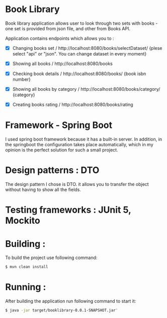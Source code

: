# Book Library

Book library application allows user to look through two sets with books - one set is provided 
from json file, and other from Books API. 

Application contains endpoints which allows you to :

- [x] Changing books set / http://localhost:8080/books/selectDataset/  {plese select "api" or "json". You can change dataset in every moment}

- [x] Showing all books /  http://localhost:8080/books

- [x] Checking book details /  http://localhost:8080/books/  {book isbn number}

- [x] Showing all books by category /  http://localhost:8080/books/category/  {category}

- [x] Creating books rating / http://localhost:8080/books/rating

# Framework - Spring Boot
 I used spring boot framework because it has a built-in server. 
 In addition, in the springboot the configuration takes place 
 automatically, which in my opinion is the perfect solution for such a small project.


# Design patterns : DTO 
 The design pattern I chose is DTO. it allows you to transfer the object without having to show all the fields.


# Testing frameworks : JUnit 5, Mockito



# Building :
 To build the project use following command:
 ```sh
$ mvn clean install
```

# Running :
 After building the application run following command to start it: 
 ```sh
$ java -jar target/booklibrary-0.0.1-SNAPSHOT.jar'
```

